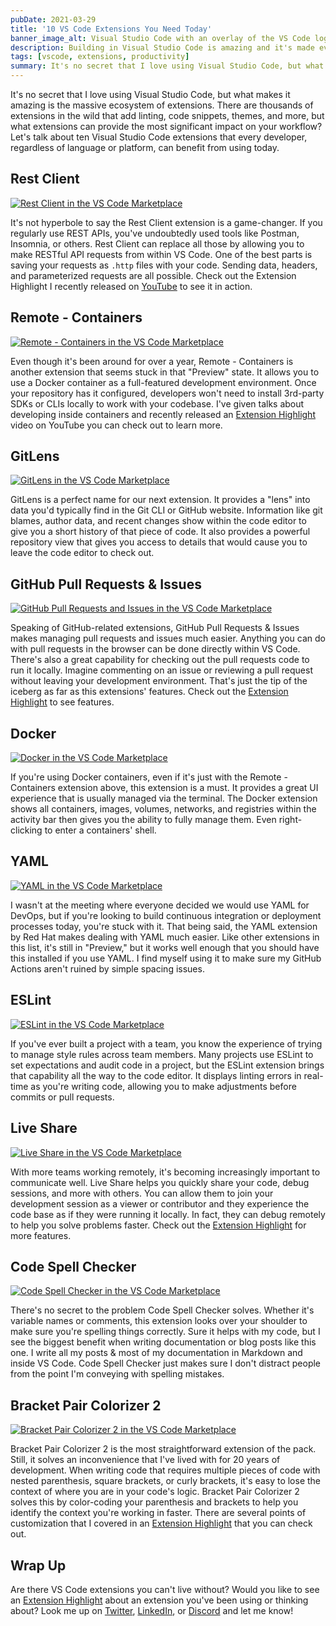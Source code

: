 ```yaml
---
pubDate: 2021-03-29
title: '10 VS Code Extensions You Need Today'
banner_image_alt: Visual Studio Code with an overlay of the VS Code logo and the words Top 10 in 2021
description: Building in Visual Studio Code is amazing and it's made even better by extensions. In this post, we talk about the top 10 VS Code extensions you should be using in 2021.
tags: [vscode, extensions, productivity]
summary: It's no secret that I love using Visual Studio Code, but what makes it amazing is the massive ecosystem of extensions. Let's talk about ten Visual Studio Code extensions that every developer, regardless of language or platform, can benefit from using today.
---
```


It's no secret that I love using Visual Studio Code, but what makes it amazing
is the massive ecosystem of extensions. There are thousands of extensions in the
wild that add linting, code snippets, themes, and more, but what extensions
can provide the most significant impact on your workflow? Let's talk about
ten Visual Studio Code extensions that every developer, regardless of language
or platform, can benefit from using today.

## Rest Client

[![Rest Client in the VS Code Marketplace](https://res.cloudinary.com/dk3rdh3yo/image/upload/v1649348237/blog/10-visual-studio-code-extensions-you-need-today/rest-client.png)](https://marketplace.visualstudio.com/items?itemName=humao.rest-client)

It's not hyperbole to say the Rest Client extension is a game-changer. If you
regularly use REST APIs, you've undoubtedly used tools like Postman, Insomnia, or
others. Rest Client can replace all those by allowing you to make RESTful API
requests from within VS Code. One of the best parts is saving your requests
as `.http` files with your code. Sending data, headers, and parameterized
requests are all possible. Check out the Extension Highlight I recently
released on [YouTube](https://youtu.be/CLfz_CDnSV4) to see it in action.

## Remote - Containers

[![Remote - Containers in the VS Code Marketplace](https://res.cloudinary.com/dk3rdh3yo/image/upload/v1649348237/blog/10-visual-studio-code-extensions-you-need-today/remote-containers.png)](https://marketplace.visualstudio.com/items?itemName=ms-vscode-remote.remote-containers)

Even though it's been around for over a year, Remote - Containers is another
extension that seems stuck in that "Preview" state. It allows you to use a
Docker container as a full-featured development environment. Once your repository
has it configured, developers won't need to install 3rd-party SDKs or CLIs
locally to work with your codebase. I've given talks about developing inside
containers and recently released an
[Extension Highlight](https://youtu.be/Yo4wKXlnLMc) video on YouTube you can
check out to learn more.

## GitLens

[![GitLens in the VS Code Marketplace](https://res.cloudinary.com/dk3rdh3yo/image/upload/v1649348237/blog/10-visual-studio-code-extensions-you-need-today/gitlens.png)](https://marketplace.visualstudio.com/items?itemName=eamodio.gitlens)

GitLens is a perfect name for our next extension. It provides a "lens" into data
you'd typically find in the Git CLI or GitHub website. Information like git
blames, author data, and recent changes show within the code editor to give
you a short history of that piece of code. It also provides a powerful
repository view that gives you access to details that would cause you
to leave the code editor to check out.

## GitHub Pull Requests & Issues

[![GitHub Pull Requests and Issues in the VS Code Marketplace](https://res.cloudinary.com/dk3rdh3yo/image/upload/v1649348237/blog/10-visual-studio-code-extensions-you-need-today/github-pr.png)](https://marketplace.visualstudio.com/items?itemName=GitHub.vscode-pull-request-github)

Speaking of GitHub-related extensions, GitHub Pull Requests & Issues makes
managing pull requests and issues much easier. Anything you can do with pull
requests in the browser can be done directly within VS Code. There's also
a great capability for checking out the pull requests code to run
it locally. Imagine commenting on an issue or reviewing a pull request
without leaving your development environment. That's just the tip of the
iceberg as far as this extensions' features. Check out the
[Extension Highlight](https://youtu.be/VWbHiXN3mno) to see features.

## Docker

[![Docker in the VS Code Marketplace](https://res.cloudinary.com/dk3rdh3yo/image/upload/v1649348237/blog/10-visual-studio-code-extensions-you-need-today/docker.png)](https://marketplace.visualstudio.com/items?itemName=ms-azuretools.vscode-docker)

If you're using Docker containers, even if it's just with the Remote -
Containers extension above, this extension is a must. It provides a great
UI experience that is usually managed via the terminal. The Docker extension
shows all containers, images, volumes, networks, and registries within the
activity bar then gives you the ability to fully manage them. Even
right-clicking to enter a containers' shell.

## YAML

[![YAML in the VS Code Marketplace](https://res.cloudinary.com/dk3rdh3yo/image/upload/v1649348237/blog/10-visual-studio-code-extensions-you-need-today/yaml.png)](https://marketplace.visualstudio.com/items?itemName=redhat.vscode-yaml)

I wasn't at the meeting where everyone decided we would use YAML for DevOps,
but if you're looking to build continuous integration or deployment processes
today, you're stuck with it. That being said, the YAML extension by Red Hat
makes dealing with YAML much easier. Like other extensions in this list, it's
still in "Preview," but it works well enough that you should have this
installed if you use YAML. I find myself using it to make sure my GitHub
Actions aren't ruined by simple spacing issues.

## ESLint

[![ESLint in the VS Code Marketplace](https://res.cloudinary.com/dk3rdh3yo/image/upload/v1649348237/blog/10-visual-studio-code-extensions-you-need-today/eslint.png)](https://marketplace.visualstudio.com/items?itemName=dbaeumer.vscode-eslint)

If you've ever built a project with a team, you know the experience of trying
to manage style rules across team members. Many projects use ESLint to set
expectations and audit code in a project, but the ESLint extension brings
that capability all the way to the code editor. It displays linting errors
in real-time as you're writing code, allowing you to make adjustments before
commits or pull requests.

## Live Share

[![Live Share in the VS Code Marketplace](https://res.cloudinary.com/dk3rdh3yo/image/upload/v1649348237/blog/10-visual-studio-code-extensions-you-need-today/live-share.png)](https://marketplace.visualstudio.com/items?itemName=MS-vsliveshare.vsliveshare)

With more teams working remotely, it's becoming increasingly important to
communicate well. Live Share helps you quickly share your code, debug
sessions, and more with others. You can allow them to join your development
session as a viewer or contributor and they experience the code base as
if they were running it locally. In fact, they can debug remotely to help
you solve problems faster. Check out the
[Extension Highlight](https://youtu.be/x53lUlTml5k) for more features.

## Code Spell Checker

[![Code Spell Checker in the VS Code Marketplace](https://res.cloudinary.com/dk3rdh3yo/image/upload/v1649348237/blog/10-visual-studio-code-extensions-you-need-today/code-spell-checker.png)](https://marketplace.visualstudio.com/items?itemName=streetsidesoftware.code-spell-checker)

There's no secret to the problem Code Spell Checker solves. Whether it's
variable names or comments, this extension looks over your shoulder to make
sure you're spelling things correctly. Sure it helps with my code, but I see
the biggest benefit when writing documentation or blog posts like this one. I
write all my posts &amp; most of my documentation in Markdown and inside VS
Code. Code Spell Checker just makes sure I don't distract people from the
point I'm conveying with spelling mistakes.

## Bracket Pair Colorizer 2

[![Bracket Pair Colorizer 2 in the VS Code Marketplace](https://res.cloudinary.com/dk3rdh3yo/image/upload/v1649348237/blog/10-visual-studio-code-extensions-you-need-today/bracket-pair-colorizer-2.png)](https://marketplace.visualstudio.com/items?itemName=CoenraadS.bracket-pair-colorizer-2)

Bracket Pair Colorizer 2 is the most straightforward extension of the
pack. Still, it solves an inconvenience that I've lived with for 20 years of
development. When writing code that requires multiple pieces of code with
nested parenthesis, square brackets, or curly brackets, it's easy to lose
the context of where you are in your code's logic.
Bracket Pair Colorizer 2 solves this by color-coding your parenthesis and
brackets to help you identify the context you're working in faster. There
are several points of customization that I covered in an
[Extension Highlight](https://youtu.be/p24vnBYWSQQ) that you can check out.

## Wrap Up

Are there VS Code extensions you can't live without? Would you like to see an
[Extension Highlight](https://youtube.com/baldbeardedbuilder) about an extension
you've been using or thinking about? Look me up on
[Twitter](https://twitter.com/michaeljolley),
[LinkedIn](https://www.linkedin.com/in/michaelwjolley/),
or [Discord](https://discord.gg/XSG7HJm) and let me know!
